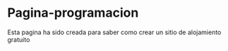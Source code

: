 # Pagina-programacion
Esta pagina ha sido creada para saber como crear un sitio de alojamiento gratuito
